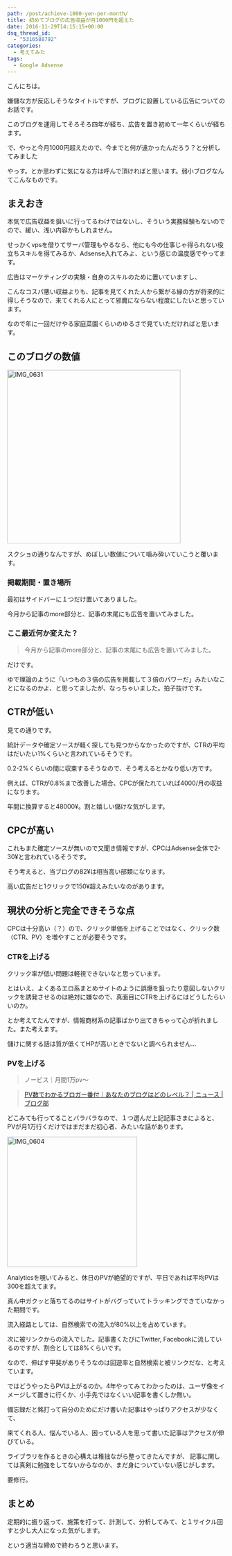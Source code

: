 ```yaml
---
path: /post/achieve-1000-yen-per-month/
title: 初めてブログの広告収益が月1000円を超えた
date: 2016-11-29T14:15:15+00:00
dsq_thread_id:
  - "5316588792"
categories:
  - 考えてみた
tags:
  - Google Adsense
---
```

こんにちは。
  
嫌儲な方が反応しそうなタイトルですが、ブログに設置している広告についてのお話です。
  
このブログを運用してそろそろ四年が経ち、広告を置き初めて一年くらいが経ちます。
  
で、やっと今月1000円超えたので、今までと何が違かったんだろう？と分析してみました
  
やっす。とか思わずに気になる方は呼んで頂ければと思います。弱小ブログなんてこんなものです。

<!--more-->

まえおき
----------------------------------------


本気で広告収益を狙いに行ってるわけではないし、そういう実務経験もないのでので、緩い、浅い内容かもしれません。
  
せっかくvpsを借りてサーバ管理もやるなら、他にも今の仕事じゃ得られない役立ちスキルを得てみるか、Adsense入れてみよ、という感じの温度感でやってます。

広告はマーケティングの実験・自身のスキルのために置いていますし、
  
こんなコスパ悪い収益よりも、記事を見てくれた人から繋がる縁の方が将来的に得しそうなので、来てくれる人にとって邪魔にならない程度にしたいと思っています。
  
なので年に一回だけやる家庭菜園くらいのゆるさで見ていただければと思います。

このブログの数値
----------------------------------------


<img src="http://leko.jp/images/2016/11/IMG_0631.png" alt="IMG_0631" width="400" class="alignnone size-full wp-image-907" />

スクショの通りなんですが、めぼしい数値について噛み砕いていこうと覆います。

### 掲載期間・置き場所

最初はサイドバーに１つだけ置いてありました。
  
今月から記事のmore部分と、記事の末尾にも広告を置いてみました。

### ここ最近何か変えた？

> 今月から記事のmore部分と、記事の末尾にも広告を置いてみました。

だけです。
  
ゆで理論のように「いつもの３倍の広告を掲載して３倍のパワーだ」みたいなことになるのかよ、と思ってましたが、なっちゃいました。拍子抜けです。

CTRが低い
----------------------------------------


見ての通りです。
  
統計データや確定ソースが軽く探しても見つからなかったのですが、CTRの平均はだいたい1%くらいと言われているそうです。
  
0.2-2%くらいの間に収束するそうなので、そう考えるとかなり低い方です。

例えば、CTRが0.8%まで改善した場合、CPCが保たれていれば4000/月の収益になります。
  
年間に換算すると48000¥。割と嬉しい儲けな気がします。

CPCが高い
----------------------------------------


これもまた確定ソースが無いので又聞き情報ですが、CPCはAdsense全体で2-30¥と言われているそうです。
  
そう考えると、当ブログの82¥は相当高い部類になります。
  
高い広告だと1クリックで150¥超えみたいなのがあります。

現状の分析と完全できそうな点
----------------------------------------


CPCは十分高い（？）ので、クリック単価を上げることではなく、クリック数（CTR、PV）を増やすことが必要そうです。

### CTRを上げる

クリック率が低い問題は軽視できないなと思っています。
  
とはいえ、よくあるエロ系まとめサイトのように誤爆を狙ったり意図しないクリックを誘発させるのは絶対に嫌なので、真面目にCTRを上げるにはどうしたらいいのか。

とか考えてたんですが、情報商材系の記事ばかり出てきちゃって心が折れました。また考えます。
  
儲けに関する話は質が低くてHPが高いときでないと調べられません&#8230;

### PVを上げる

> ノービス｜月間1万pv～
    
> [PV数でわかるブロガー番付｜あなたのブログはどのレベル？ \| ニュース | ブログ部](http://ebloger.net/bloger-ranking/#1pv)

どこみても行ってることバラバラなので、１つ選んだ上記記事さまによると、PVが月1万行くだけではまだまだ初心者、みたいな話があります。

<img src="http://leko.jp/images/2016/11/IMG_0604.png" alt="IMG_0604" width="300" class="alignnone size-full wp-image-892" />

Analyticsを覗いてみると、休日のPVが絶望的ですが、平日であれば平均PVは300を超えてます。
  
真ん中ガクッと落ちてるのはサイトがバグっていてトラッキングできていなかった期間です。

流入経路としては、自然検索での流入が80%以上を占めています。
  
次に被リンクからの流入でした。記事書くたびにTwitter, Facebookに流しているのですが、割合としては8%くらいです。

なので、伸ばす甲斐がありそうなのは回遊率と自然検索と被リンクだな、と考えています。
  
ではどうやったらPVは上がるのか。4年やってみてわかったのは、ユーザ像をイメージして置きに行くか、小手先ではなくいい記事を書くしか無い。

備忘録だと銘打って自分のためにだけ書いた記事はやっぱりアクセスが少なくて、
  
来てくれる人、悩んでいる人、困っている人を思って書いた記事はアクセスが伸びている。

ライブラリを作るときの心構えは稚拙ながら整ってきたんですが、 記事に関しては真剣に勉強をしてないからなのか、まだ身についていない感じがします。
  
要修行。

まとめ
----------------------------------------


定期的に振り返って、施策を打って、計測して、分析してみて、と１サイクル回すと少し大人になった気がします。
  
という適当な締めで終わろうと思います。

<div style="font-size:0px;height:0px;line-height:0px;margin:0;padding:0;clear:both">
</div>